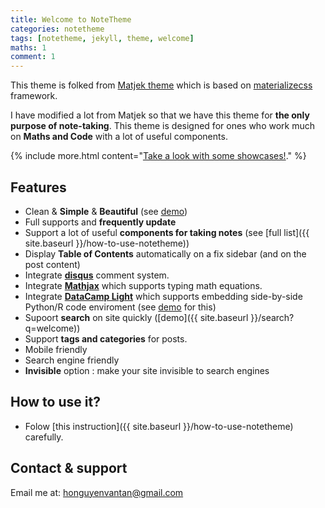 ```yaml
---
title: Welcome to NoteTheme
categories: notetheme
tags: [notetheme, jekyll, theme, welcome]
maths: 1
comment: 1
---
```


This theme is folked from [Matjek theme](https://shawnteoh.github.io/matjek/) which is based on [materializecss](https://materializecss.com/) framework.

I have modified a lot from Matjek so that we have this theme for **the only purpose of note-taking**. This theme is designed for ones who work much on **Maths and Code** with a lot of useful components.

{% include more.html content="[Take a look with some showcases!](https://dinhanhthi.github.io/NoteTheme/notetheme-showcase)." %}

## Features

- Clean & **Simple** & **Beautiful** (see [demo](https://dinhanhthi.github.io/NoteTheme/))
- Full supports and **frequently update**
- Support a lot of useful **components for taking notes** (see [full list]({{ site.baseurl }}/how-to-use-notetheme))
- Display **Table of Contents** automatically on a fix sidebar (and on the post content)
- Integrate **[disqus](http://disqus.com)** comment system.
- Integrate **[Mathjax](https://www.mathjax.org/)** which supports typing math equations.
- Integrate **[DataCamp Light](https://github.com/datacamp/datacamp-light)** which supports embedding side-by-side Python/R code enviroment (see [demo](https://cdn.datacamp.com/dcl-react/standalone-example.html) for this)
- Supoort **search** on site quickly ([demo]({{ site.baseurl }}/search?q=welcome))
- Support **tags and categories** for posts.
- Mobile friendly
- Search engine friendly
- **Invisible** option : make your site invisible to search engines


## How to use it?

- Folow [this instruction]({{ site.baseurl }}/how-to-use-notetheme) carefully.


## Contact & support

Email me at: [honguyenvantan@gmail.com](http://disqus.com)
